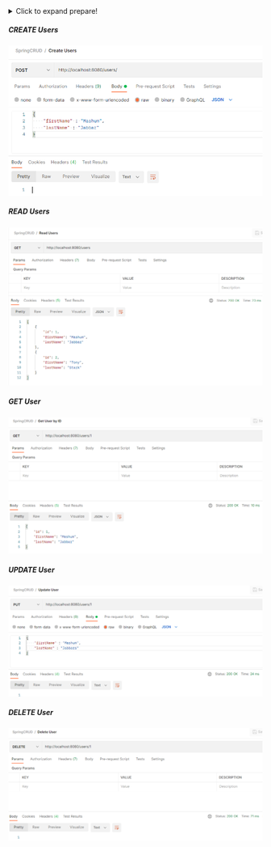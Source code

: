<details>
  <summary>Click to expand prepare!</summary>
  
### Database 
``` sql
mysql> CREATE DATABASE `db_spring` /*!40100 COLLATE 'utf8mb4_general_ci' */;
USE `db_spring`;

mysql> CREATE TABLE `users` (
	`id` INT(11) NOT NULL AUTO_INCREMENT,
	`first_name` VARCHAR(50) NULL DEFAULT NULL COLLATE 'utf8mb4_general_ci',
	`last_name` VARCHAR(50) NULL DEFAULT NULL COLLATE 'utf8mb4_general_ci',
	PRIMARY KEY (`id`) USING BTREE
)
COLLATE='utf8mb4_general_ci'
ENGINE=InnoDB
;

mysql> CREATE USER 'alterra'@'localhost' IDENTIFIED BY 'spring2022';

mysql> GRANT ALL PRIVILEGES ON db_spring . * TO 'alterra'@'localhost';

mysql> FLUSH PRIVILEGES;
```

### Spring Boot : 
1. Buka https://start.spring.io/
2. Dependencies : Spring Web, Spring Data JPA, MySQL Driver
3. Unduh dan buka di IDE

### Configure Data Source Properties
``` properties
spring.jpa.hibernate.ddl-auto=none
spring.datasource.url=jdbc:mysql://localhost:3306/db_spring
spring.datasource.username=alterra
spring.datasource.password=spring2022
```

### Create User Model
``` java
package com.example.demo.model;

import javax.persistence.*;

@Entity
@Table(name = "users")
public class User {
    private int id;
    private String firstName;
    private String lastName;

    public User() {
    }

    public User(int id, String firstName, String lastName) {
        this.id = id;
        this.firstName = firstName;
        this.lastName = lastName;
    }
    @Id
    @GeneratedValue(strategy = GenerationType.IDENTITY)
    public int getId() {
        return id;
    }

    public void setId(int id) {
        this.id = id;
    }

    public String getFirstName() {
        return firstName;
    }

    public void setFirstName(String firstName) {
        this.firstName = firstName;
    }

    public String getLastName() {
        return lastName;
    }

    public void setLastName(String lastName) {
        this.lastName = lastName;
    }
}
```

### Create Repository Interface
``` java
package com.example.demo.repository;

import com.example.demo.model.User;
import org.springframework.data.jpa.repository.JpaRepository;

public interface UserRepository extends JpaRepository<User, Integer> {
}
```

### Create User Service 
``` java
package com.example.demo.service;

import com.example.demo.model.User;
import com.example.demo.repository.UserRepository;
import org.springframework.beans.factory.annotation.Autowired;
import org.springframework.stereotype.Service;

import javax.transaction.Transactional;
import java.util.List;
@Service
@Transactional
public class UserService {
    @Autowired
    private UserRepository userRepository;
    public List<User> listAllUser() {
        return userRepository.findAll();
    }

    public void saveUser(User user) {
        userRepository.save(user);
    }

    public User getUser(Integer id) {
        return userRepository.findById(id).get();
    }

    public void deleteUser(Integer id) {
        userRepository.deleteById(id);
    }
}
```



### Create User Controller 
``` java
package com.example.demo.controller;

import com.example.demo.model.User;
import com.example.demo.service.UserService;
import org.springframework.beans.factory.annotation.Autowired;
import org.springframework.http.HttpStatus;
import org.springframework.http.ResponseEntity;
import org.springframework.web.bind.annotation.*;

import java.util.List;
import java.util.NoSuchElementException;

@RestController
@RequestMapping("/users")
public class UserController {
    @Autowired
    UserService userService;

    @GetMapping("")
    public List<User> list() {
        return userService.listAllUser();
    }

    @GetMapping("/{id}")
    public ResponseEntity<User> get(@PathVariable Integer id) {
        try {
            User user = userService.getUser(id);
            return new ResponseEntity<User>(user, HttpStatus.OK);
        } catch (NoSuchElementException e) {
            return new ResponseEntity<User>(HttpStatus.NOT_FOUND);
        }
    }
    @PostMapping("/")
    public void add(@RequestBody User user) {
        userService.saveUser(user);
    }
    @PutMapping("/{id}")
    public ResponseEntity<?> update(@RequestBody User user, @PathVariable Integer id) {
        try {
            User existUser = userService.getUser(id);
            user.setId(id);
            userService.saveUser(user);
            return new ResponseEntity<>(HttpStatus.OK);
        } catch (NoSuchElementException e) {
            return new ResponseEntity<>(HttpStatus.NOT_FOUND);
        }
    }
    @DeleteMapping("/{id}")
    public void delete(@PathVariable Integer id) {

        userService.deleteUser(id);
    }
}
```

### Create Spring Boot Application Class
``` java
package com.example.demo;

import org.springframework.boot.SpringApplication;
import org.springframework.boot.autoconfigure.SpringBootApplication;
 
@SpringBootApplication
public class Application {
 
    public static void main(String[] args) {
        SpringApplication.run(Application.class, args);
    }
 
}
```

### Run Application Spring Java lalu Buka Postman

</details>


##### CREATE Users
<img src="Screenshots/create.png">

##### READ Users
<img src="Screenshots/read.png">

##### GET User
<img src="Screenshots/get.png">

##### UPDATE User
<img src="Screenshots/update.png">

##### DELETE User
<img src="Screenshots/delete.png">